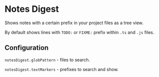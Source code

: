 # Notes Digest

Shows notes with a certain prefix in your project files as a tree view.

By default shows lines with `TODO:` or `FIXME:` prefix within `.ts` and `.js` files.


## Configuration

`notesDigest.globPattern` - files to search.

`notesDigest.textMarkers` - prefixes to search and show.
